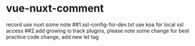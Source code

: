# vue-nuxt-comment
record use nuxt some note
##1.ssl-config-for-dev.txt use koa for local ssl access
##2.add growing io track plugins, please note some change for best practice code change, add new let tag 
